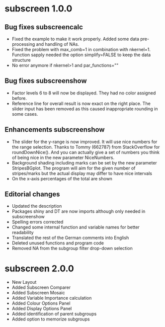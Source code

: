 # subscreen 1.0.0

## Bug fixes subscreencalc

* Fixed the example to make it work properly. Added some data pre-processing and handling of NAs. 
* Fixed the problem with max_comb=1 in combination with nkernel=1. Function sapply needed the option simplify=FALSE to keep the data structure  
* No error anymore if nkernel>1 and par_functions=""

## Bug fixes subscreenshow

* Factor levels 6 to 8 will now be displayed. They had no color assigned before.
* Reference line for overall result is now exact on the right place. The slider input has been removed as this caused inappropriate rounding in some cases.


## Enhancements subscreenshow

* The slider for the y-range is now improved. It will use nice numbers for the range selection. Thanks to Tommy (662787) from StackOverflow for roundDownNice(). And you can actually give a set of numbers you think of being nice in the new parameter NiceNumbers.
* Background shading including marks can be set by the new parameter StripesBGplot. The program will aim for the given number of stripes/marks but the actual display may differ to have nice intervals
* On the x-axis percentages of the total are shown

## Editorial changes

* Updated the description
* Packages shiny and DT are now imports although only needed in subscreenshow 
* Spelling errors corrected
* Changed some internal function and variable names for better readability
* Translated the rest of the German comments into English
* Deleted unused functions and program code
* Removed NA from the subgroup filter drop-down selection

# subscreen 2.0.0

* New Layout
* Added Subscreen Comparer
* Added Subscreen Mosaic
* Added Variable Importance calculation
* Added Colour Options Panel
* Added Display Options Panel
* Added identification of parent subgroups 
* Added option to memorize subgroups